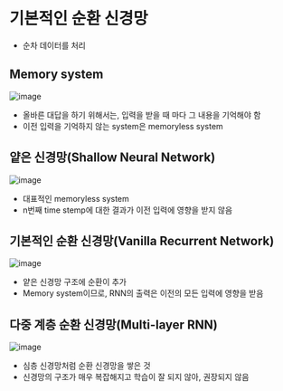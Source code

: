 # 기본적인 순환 신경망

- 순차 데이터를 처리

## Memory system

![image](https://user-images.githubusercontent.com/80622859/222882113-6579cb12-1b2c-45cb-a7f1-2dca9a295e11.png)

- 올바른 대답을 하기 위해서는, 입력을 받을 때 마다 그 내용을 기억해야 함
- 이전 입력을 기억하지 않는 system은 memoryless system

## 얕은 신경망(Shallow Neural Network)

![image](https://user-images.githubusercontent.com/80622859/222882142-9c9d8c25-8825-4cdf-a168-3898f8e8a43a.png)

- 대표적인 memoryless system
- n번째 time stemp에 대한 결과가 이전 입력에 영향을 받지 않음

## 기본적인 순환 신경망(Vanilla Recurrent Network)

![image](https://user-images.githubusercontent.com/80622859/222882235-eb717c7d-d3c4-4d80-b0d4-3f4ee431b6f5.png)

- 얕은 신경망 구조에 순환이 추가
- Memory system이므로, RNN의 출력은 이전의 모든 입력에 영향을 받음

## 다중 계층 순환 신경망(Multi-layer RNN)

![image](https://user-images.githubusercontent.com/80622859/222882302-04b588aa-0a29-46e5-8aeb-c154ae7173b9.png)

- 심층 신경망처럼 순환 신경망을 쌓은 것
- 신경망의 구조가 매우 복잡해지고 학습이 잘 되지 않아, 권장되지 않음
